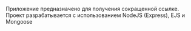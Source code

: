 Приложение предназначено для получения сокращенной ссылке. Проект разрабатывается с использованием NodeJS (Express), EJS и Mongoose